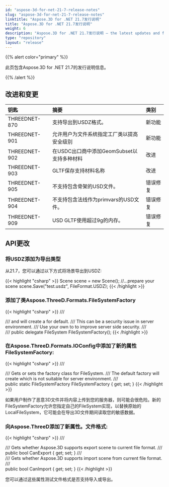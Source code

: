 ```yaml
---
id: "aspose-3d-for-net-21-7-release-notes"
slug: "aspose-3d-for-net-21-7-release-notes"
linktitle: "Aspose.3D for .NET 21.7发行说明"
title: "Aspose.3D for .NET 21.7发行说明"
weight: 6
description: "Aspose.3D for .NET 21.7发行说明 – the latest updates and fixes."
type: "repository"
layout: "release"
---
```

{{% alert color="primary" %}}

此页包含Aspose.3D for .NET 21.7的发行说明信息。

{{% /alert %}}
## **改进和变更**

|**钥匙**|**摘要**|**类别**|
|:- |:- |:- |
|THREEDNET-870 |支持导出到USDZ格式。|新功能|
|THREEDNET-901 |允许用户为文件系统指定工厂类以提高安全级别|新功能|
|THREEDNET-902 |在USDC出口商中添加GeomSubset以支持多种材料|改进|
|THREEDNET-903 |GLTF保存支持材料名称|改进|
|THREEDNET-905 |不支持包含骨架的USD文件。|错误修复|
|THREEDNET-904 |不支持包含法线作为primvars的USD文件。|错误修复|
|THREEDNET-909 |USD GLTF使用超过9g的内存。|错误修复|





## API更改 ##



### 将USDZ添加为导出类型 ###

从21.7，您可以通过以下方式将场景导出到USDZ:

{{< highlight "csharp" >}}
    Scene scene = new Scene();
    //...prepare your scene
    scene.Save("test.usdz", FileFormat.USDZ);
{{< /highlight >}}


### 添加了类Aspose.ThreeD.Formats.FileSystemFactory ###


{{< highlight "csharp" >}}
    /// <summary>
    /// <see cref="SaveOptions"/> and <see cref="LoadOptions"/> will create a <see cref="LocalFileSystem"/> for default.
    /// This can be a security issue in server environment.
    /// Use your own <see cref="FileSystemFactory"/> to <see cref="IOConfig.FileSystemFactory"/> to improve server side security.
    /// </summary>
    /// <returns></returns>
    public delegate FileSystem FileSystemFactory();
{{< /highlight >}}


### 在Aspose.ThreeD.Formats.IOConfig中添加了新的属性FileSystemFactory:


{{< highlight "csharp" >}}
        /// <summary>
        /// Gets or sets the factory class for FileSystem.
        /// The default factory will create <see cref="LocalFileSystem"/> which is not suitable for server environment.
        /// </summary>
        public static FileSystemFactory FileSystemFactory { get; set; }
{{< /highlight >}}



如果用户制作了恶意3D文件并将内容上传到您的服务器，则可能会很危险。新的FileSystemFactory允许您指定自己的FileSystem实现，以替换原始的LocalFileSystem，它可能会在导出3D文件期间读取您的敏感数据。







### 向Aspose.ThreeD添加了新属性。文件格式:

{{< highlight "csharp" >}}
        /// <summary>
        /// Gets whether Aspose.3D supports export scene to current file format.
        /// </summary>
        public bool CanExport { get; set; }
        /// <summary>
        /// Gets whether Aspose.3D supports import scene from current file format.
        /// </summary>
        public bool CanImport { get; set; }
{{< /highlight >}}

您可以通过这些属性测试文件格式是否支持导入或导出。